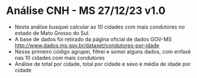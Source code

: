 # Análise CNH - MS 27/12/23 v1.0

- Nesta análise busquei calcular as 10 cidades com mais condutores no estado de Mato Grosso do Sul.
- A base de dados foi retirado da página oficial de dados GOV-MS http://www.dados.ms.gov.br/dataset/condutores-por-idade
- Nesse primeiro código agrupei, filtrei e somei alguns dados, com enfasê nas 10 cidades com mais condutores
- Análise de total por cidade, total por cidade e sexo e média de idade por cidade

 


